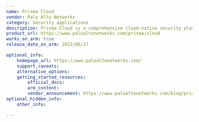 ```yaml
---
name: Prisma Cloud
vendor: Palo Alto Networks
category: Security applications
description: Prisma Cloud is a comprehensive cloud-native security platform that provides real-time protection for applications, data, and infrastructure across multi-cloud environments.
product_url: https://www.paloaltonetworks.com/prisma/cloud
works_on_arm: true
release_date_on_arm: 2022/06/27

optional_info:
    homepage_url: https://www.paloaltonetworks.com/
    support_caveats:
    alternative_options:
    getting_started_resources:
        official_docs:
        arm_content:
        vendor_announcement: https://www.paloaltonetworks.com/blog/prisma-cloud/aws-graviton/
optional_hidden_info:
    other_info:

---
```

